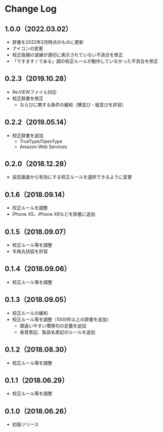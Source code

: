 # Change Log

## 1.0.0（2022.03.02）

- 辞書を2022年2月時点のものに更新
- アイコンの変更
- 校正指摘の波線が適切に表示されていない不具合を修正
- 「ですます / である」調の校正ルールが動作していなかった不具合を修正

## 0.2.3（2019.10.28）

- Re:VIEWファイル対応
- 校正辞書を修正
  - ならびに関する条件の緩和（横並び・縦並びを許容）

## 0.2.2（2019.05.14）

- 校正辞書を追加
  - TrueType/OpenType
  - Amazon Web Services

## 0.2.0（2018.12.28）

- 設定画面から有効にする校正ルールを選択できるように変更

## 0.1.6（2018.09.14）

- 校正ルールを調整
- iPhone XS、iPhone XRなどを辞書に追加

## 0.1.5（2018.09.07）

- 校正ルール等を調整
- 半角丸括弧を許容

## 0.1.4（2018.09.06）

- 校正ルール等を調整

## 0.1.3（2018.09.05）

- 校正ルールの緩和
- 校正ルール等を調整（1000件以上の辞書を追加）
  - 間違いやすい慣用句の定義を追加
  - 長音表記、製品名表記のルールを追加

## 0.1.2（2018.08.30）

- 校正ルール等を調整

## 0.1.1（2018.06.29）

- 校正ルール等を調整

## 0.1.0（2018.06.26）

- 初版リリース
